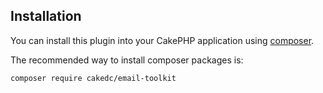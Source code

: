 ## Installation

You can install this plugin into your CakePHP application using [composer](http://getcomposer.org).

The recommended way to install composer packages is:

```
composer require cakedc/email-toolkit
```